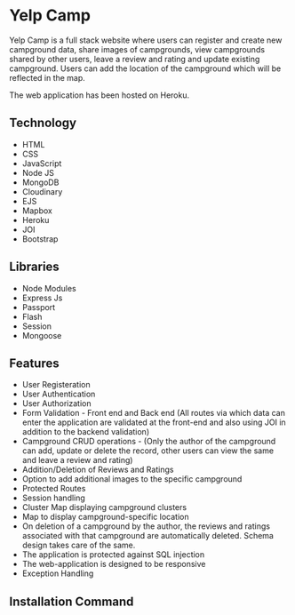 # Yelp Camp
Yelp Camp is a full stack website where users can register and create new campground data, share images of campgrounds, view campgrounds shared by other users, leave a review and rating and update existing campground. Users can add the location of the campground which will be reflected in the map.

The web application has been hosted on Heroku.

## Technology 
* HTML
* CSS
* JavaScript
* Node JS
* MongoDB
* Cloudinary
* EJS
* Mapbox
* Heroku
* JOI
* Bootstrap

## Libraries
* Node Modules
* Express Js
* Passport
* Flash
* Session
* Mongoose

## Features
* User Registeration
* User Authentication
* User Authorization
* Form Validation - Front end and Back end (All routes via which data can enter the application are validated at the front-end and also using JOI in addition to the backend validation)
* Campground CRUD operations - (Only the author of the campground can add, update or delete the record, other users can view the same and leave a review and rating)
* Addition/Deletion of Reviews and Ratings
* Option to add additional images to the specific campground
* Protected Routes
* Session handling
* Cluster Map displaying campground clusters
* Map to display campground-specific location
* On deletion of a campground by the author, the reviews and ratings associated with that campground are automatically deleted. Schema design takes care of the same.
* The application is protected against SQL injection
* The web-application is designed to be responsive
* Exception Handling

## Installation Command













